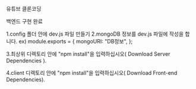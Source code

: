 유튜브 클론코딩

백엔드 구현 완료

1.config 폴더 안에 dev.js 파일 만들기
2.mongoDB 정보를 dev.js 파일에 작성을 합니다.
ex)
module.exports = {
mongoURI: "DB정보",
};

3.최상위 디렉토리 안에 "npm install"을 입력하십시오( Download Server Dependencies ).

4.client 디렉토리 안에 "npm install"을 입력하십시오( Download Front-end Dependencies).
